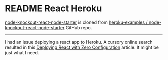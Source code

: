 # README React Heroku

[node-knockout-react-node-starter](https://github.com/JamieBort/LearningDirectory/tree/master/Heroku/ReactHeroku/node-knockout-react-node-starter) is cloned from [heroku-examples / node-knockout-react-node-starter](https://github.com/heroku-examples/node-knockout-react-node-starter) GitHub repo.

---
I had an issue deploying a react app to Heroku. A cursory online search resulted in this [Deploying React with Zero Configuration](https://blog.heroku.com/deploying-react-with-zero-configuration) article. It might be just what I need.